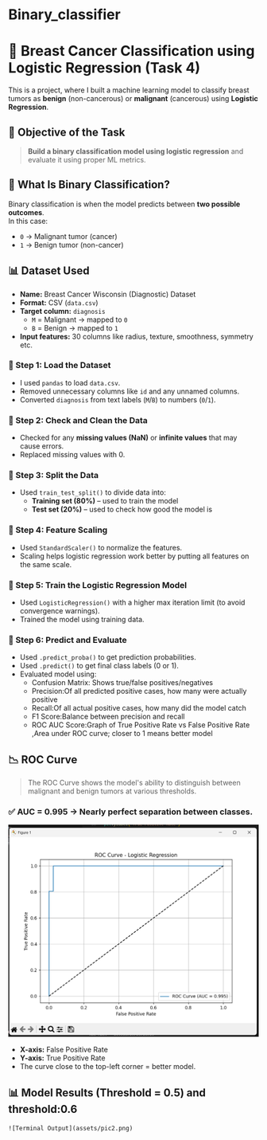 # Binary_classifier
# 🎯 Breast Cancer Classification using Logistic Regression (Task 4)
This is a project, where I built a machine learning model to classify breast tumors as **benign** (non-cancerous) or **malignant** (cancerous) using **Logistic Regression**.
## 📌 Objective of the Task
> **Build a binary classification model using logistic regression** and evaluate it using proper ML metrics.

## 🧠 What Is Binary Classification?
Binary classification is when the model predicts between **two possible outcomes**.  
In this case:
- `0` → Malignant tumor (cancer)
- `1` → Benign tumor (non-cancer)

## 📊 Dataset Used
- **Name:** Breast Cancer Wisconsin (Diagnostic) Dataset
- **Format:** CSV (`data.csv`)
- **Target column:** `diagnosis`
  - `M` = Malignant → mapped to `0`
  - `B` = Benign → mapped to `1`
- **Input features:** 30 columns like radius, texture, smoothness, symmetry etc.
### 🔹 Step 1: Load the Dataset
- I used `pandas` to load `data.csv`.
- Removed unnecessary columns like `id` and any unnamed columns.
- Converted `diagnosis` from text labels (`M`/`B`) to numbers (`0`/`1`).

### 🔹 Step 2: Check and Clean the Data
- Checked for any **missing values (NaN)** or **infinite values** that may cause errors.
- Replaced missing values with 0.

### 🔹 Step 3: Split the Data
- Used `train_test_split()` to divide data into:
  - **Training set (80%)** – used to train the model
  - **Test set (20%)** – used to check how good the model is

### 🔹 Step 4: Feature Scaling
- Used `StandardScaler()` to normalize the features.
- Scaling helps logistic regression work better by putting all features on the same scale.

### 🔹 Step 5: Train the Logistic Regression Model
- Used `LogisticRegression()` with a higher max iteration limit (to avoid convergence warnings).
- Trained the model using training data.

### 🔹 Step 6: Predict and Evaluate
- Used `.predict_proba()` to get prediction probabilities.
- Used `.predict()` to get final class labels (0 or 1).
- Evaluated model using:
  - Confusion Matrix: Shows true/false positives/negatives
  - Precision:Of all predicted positive cases, how many were actually positive
  - Recall:Of all actual positive cases, how many did the model catch
  - F1 Score:Balance between precision and recall
  - ROC AUC Score:Graph of True Positive Rate vs False Positive Rate ,Area under ROC curve; closer to 1 means better model 

## 📉 ROC Curve

> The ROC Curve shows the model's ability to distinguish between malignant and benign tumors at various thresholds.
### ✅ AUC = 0.995 → Nearly perfect separation between classes.

![ROC Curve](assets/pic1.png)

- **X-axis:** False Positive Rate
- **Y-axis:** True Positive Rate
- The curve close to the top-left corner = better model.
## 📊 Model Results (Threshold = 0.5) and threshold:0.6
    ![Terminal Output](assets/pic2.png)
    

